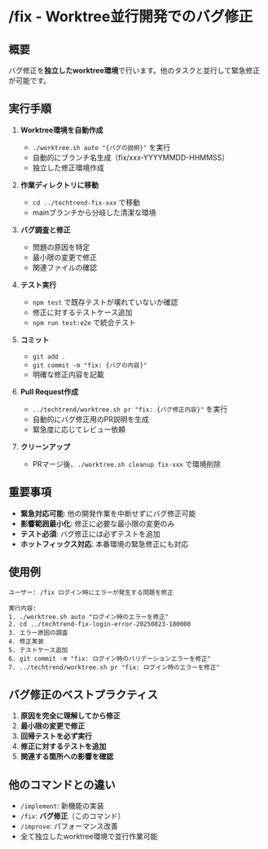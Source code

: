 # /fix - Worktree並行開発でのバグ修正

## 概要
バグ修正を**独立したworktree環境**で行います。他のタスクと並行して緊急修正が可能です。

## 実行手順

1. **Worktree環境を自動作成**
   - `./worktree.sh auto "{バグの説明}"` を実行
   - 自動的にブランチ名生成（fix/xxx-YYYYMMDD-HHMMSS）
   - 独立した修正環境作成

2. **作業ディレクトリに移動**
   - `cd ../techtrend-fix-xxx` で移動
   - mainブランチから分岐した清潔な環境

3. **バグ調査と修正**
   - 問題の原因を特定
   - 最小限の変更で修正
   - 関連ファイルの確認

4. **テスト実行**
   - `npm test` で既存テストが壊れていないか確認
   - 修正に対するテストケース追加
   - `npm run test:e2e` で統合テスト

5. **コミット**
   - `git add .`
   - `git commit -m "fix: {バグの内容}"`
   - 明確な修正内容を記載

6. **Pull Request作成**
   - `../techtrend/worktree.sh pr "fix: {バグ修正内容}"` を実行
   - 自動的にバグ修正用のPR説明を生成
   - 緊急度に応じてレビュー依頼

7. **クリーンアップ**
   - PRマージ後、`./worktree.sh cleanup fix-xxx` で環境削除

## 重要事項

- **緊急対応可能**: 他の開発作業を中断せずにバグ修正可能
- **影響範囲最小化**: 修正に必要な最小限の変更のみ
- **テスト必須**: バグ修正には必ずテストを追加
- **ホットフィックス対応**: 本番環境の緊急修正にも対応

## 使用例

```
ユーザー: /fix ログイン時にエラーが発生する問題を修正

実行内容:
1. ./worktree.sh auto "ログイン時のエラーを修正"
2. cd ../techtrend-fix-login-error-20250823-180000
3. エラー原因の調査
4. 修正実装
5. テストケース追加
6. git commit -m "fix: ログイン時のバリデーションエラーを修正"
7. ../techtrend/worktree.sh pr "fix: ログイン時のエラーを修正"
```

## バグ修正のベストプラクティス

1. **原因を完全に理解してから修正**
2. **最小限の変更で修正**
3. **回帰テストを必ず実行**
4. **修正に対するテストを追加**
5. **関連する箇所への影響を確認**

## 他のコマンドとの違い

- `/implement`: 新機能の実装
- `/fix`: **バグ修正**（このコマンド）
- `/improve`: パフォーマンス改善
- 全て独立したworktree環境で並行作業可能